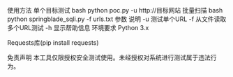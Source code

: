 使用方法 单个目标测试 bash python poc.py -u http://目标网站 批量扫描 bash python springblade_sqli.py -f urls.txt 参数 说明 -u 测试单个URL -f 从文件读取多个URL测试 -h 显示帮助信息 环境要求 Python 3.x

Requests库(pip install requests)

免责声明 本工具仅限授权安全测试使用。未经授权对系统进行测试属于违法行为。
